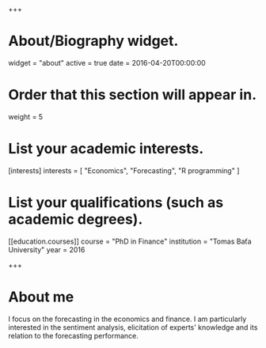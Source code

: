 +++
# About/Biography widget.
widget = "about"
active = true
date = 2016-04-20T00:00:00

# Order that this section will appear in.
weight = 5

# List your academic interests.
[interests]
  interests = [
    "Economics",
    "Forecasting",
    "R programming"
  ]

# List your qualifications (such as academic degrees).
[[education.courses]]
  course = "PhD in Finance"
  institution = "Tomas Baťa University"
  year = 2016


 
+++

# About me

I focus on the forecasting in the economics and finance. I am particularly interested in the sentiment analysis, elicitation of experts' knowledge and its relation to the forecasting performance. 

